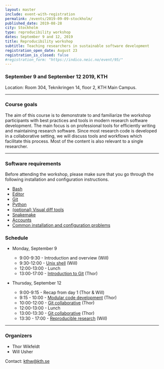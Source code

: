 ```yaml
---
layout: master
include: event-with-registration
permalink: /events/2019-09-09-stockholm/
published_date: 2019-08-28
city: Stockholm
type: reproducibility workshop
dates: September 9 and 12, 2019
title: Reproducibility workshop
subtitle: Teaching researchers in sustainable software development
registration_open_date: August 23
registration_is_closed: false
#registration_form: "https://indico.neic.no/event/95/"
---
```


### September 9 and September 12 2019, KTH 

Location: Room 304, Teknikringen 14, floor 2, KTH Main Campus.

---

### Course goals

The aim of this course is to demonstrate to and familiarize
the workshop participants with best practices and tools in modern research
software development. The main focus is on professional tools
for efficiently writing and maintaining research software.
Since most research code is developed in a collaborative
setting, we will discuss tools and workflows which facilitate
this process. Most of the content is also relevant to
a single researcher.

---

### Software requirements

Before attending the workshop, please make sure that you 
go through the following installation and configuration instructions.

- [Bash](https://coderefinery.github.io/installation/bash/)
- [Editor](https://coderefinery.github.io/installation/editors/)
- [Git](https://coderefinery.github.io/installation/git/)
- [Python](https://coderefinery.github.io/installation/python/)
- [(optional) Visual diff tools](https://coderefinery.github.io/installation/difftools/)
- [Snakemake](https://coderefinery.github.io/installation/snakemake)
- [Accounts](https://coderefinery.github.io/installation/#accounts)
- [Common installation and configuration problems](https://coderefinery.github.io/installation/troubleshooting/)

### Schedule

- Monday, September 9
  - 9:00-9:30 - Introduction and overview (Will)
  - 9:30-12:00 - [Unix shell](https://swcarpentry.github.io/shell-novice/) (Will)
  - 12:00-13:00 - Lunch  
  - 13:00-17:00 - [Introduction to Git](https://coderefinery.github.io/git-intro/) (Thor)

- Thursday, September 12
  - 9:00-9:15 - Recap from day 1 (Thor & Will)
  - 9:15 - 10:00 - [Modular code development](https://cicero.xyz/v3/remark/0.14.0/github.com/coderefinery/modular-code-development/master/talk.md/) (Thor)
  - 10:00-12:00 - [Git collaborative](https://coderefinery.github.io/git-collaborative/) (Thor)
  - 12:00-13:00 - Lunch
  - 13:00-13:30 - [Git collaborative](https://coderefinery.github.io/git-collaborative/) (Thor)
  - 13:30 - 17:00 - [Reproducible research](https://coderefinery.github.io/reproducible-research/) (Will)

---

### Organizers

- Thor Wikfeldt
- Will Usher

Contact: kthw@kth.se
